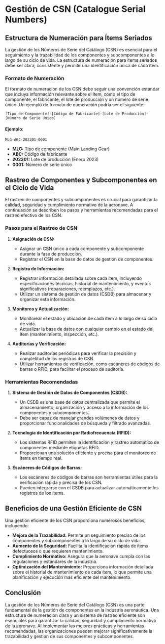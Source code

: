 # Gestión de CSN (Catalogue Serial Numbers)

## Estructura de Numeración para Ítems Seriados

La gestión de los Números de Serie del Catálogo (CSN) es esencial para el seguimiento y la trazabilidad de los componentes y subcomponentes a lo largo de su ciclo de vida. La estructura de numeración para ítems seriados debe ser clara, consistente y permitir una identificación única de cada ítem.

### Formato de Numeración

El formato de numeración de los CSN debe seguir una convención estándar que incluya información relevante sobre el ítem, como el tipo de componente, el fabricante, el lote de producción y un número de serie único. Un ejemplo de formato de numeración podría ser el siguiente:

```
[Tipo de Componente]-[Código de Fabricante]-[Lote de Producción]-[Número de Serie Único]
```

#### Ejemplo:

```
MLG-ABC-202301-0001
```

- **MLG:** Tipo de componente (Main Landing Gear)
- **ABC:** Código de fabricante
- **202301:** Lote de producción (Enero 2023)
- **0001:** Número de serie único

## Rastreo de Componentes y Subcomponentes en el Ciclo de Vida

El rastreo de componentes y subcomponentes es crucial para garantizar la calidad, seguridad y cumplimiento normativo de la aeronave. A continuación se describen los pasos y herramientas recomendadas para el rastreo efectivo de los CSN.

### Pasos para el Rastreo de CSN

1. **Asignación de CSN:**
   - Asignar un CSN único a cada componente y subcomponente durante la fase de producción.
   - Registrar el CSN en la base de datos de gestión de componentes.

2. **Registro de Información:**
   - Registrar información detallada sobre cada ítem, incluyendo especificaciones técnicas, historial de mantenimiento, y eventos significativos (reparaciones, reemplazos, etc.).
   - Utilizar un sistema de gestión de datos (CSDB) para almacenar y organizar esta información.

3. **Monitoreo y Actualización:**
   - Monitorear el estado y ubicación de cada ítem a lo largo de su ciclo de vida.
   - Actualizar la base de datos con cualquier cambio en el estado del ítem (mantenimiento, inspección, etc.).

4. **Auditorías y Verificación:**
   - Realizar auditorías periódicas para verificar la precisión y completitud de los registros de CSN.
   - Utilizar herramientas de verificación, como escáneres de códigos de barras o RFID, para facilitar el proceso de auditoría.

### Herramientas Recomendadas

1. **Sistema de Gestión de Datos de Componentes (CSDB):**
   - Un CSDB es una base de datos centralizada que permite el almacenamiento, organización y acceso a la información de los componentes y subcomponentes.
   - Debe ser capaz de manejar grandes volúmenes de datos y proporcionar funcionalidades de búsqueda y filtrado avanzadas.

2. **Tecnología de Identificación por Radiofrecuencia (RFID):**
   - Los sistemas RFID permiten la identificación y rastreo automático de componentes mediante etiquetas RFID.
   - Proporcionan una solución eficiente y precisa para el monitoreo de ítems en tiempo real.

3. **Escáneres de Códigos de Barras:**
   - Los escáneres de códigos de barras son herramientas útiles para la verificación rápida y precisa de los CSN.
   - Pueden integrarse con el CSDB para actualizar automáticamente los registros de los ítems.

## Beneficios de una Gestión Eficiente de CSN

Una gestión eficiente de los CSN proporciona numerosos beneficios, incluyendo:

- **Mejora de la Trazabilidad:** Permite un seguimiento preciso de los componentes y subcomponentes a lo largo de su ciclo de vida.
- **Aumento de la Seguridad:** Facilita la identificación rápida de ítems defectuosos o que requieren mantenimiento.
- **Cumplimiento Normativo:** Asegura que la aeronave cumpla con las regulaciones y estándares de la industria.
- **Optimización del Mantenimiento:** Proporciona información detallada sobre el historial de mantenimiento de cada ítem, lo que permite una planificación y ejecución más eficiente del mantenimiento.

## Conclusión

La gestión de los Números de Serie del Catálogo (CSN) es una parte fundamental de la gestión de componentes en la industria aeronáutica. Una estructura de numeración clara y un sistema de rastreo eficiente son esenciales para garantizar la calidad, seguridad y cumplimiento normativo de la aeronave. Al implementar las mejores prácticas y herramientas recomendadas, las organizaciones pueden mejorar significativamente la trazabilidad y gestión de sus componentes y subcomponentes.
